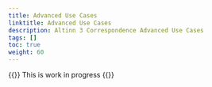 ```yaml
---
title: Advanced Use Cases 
linktitle: Advanced Use Cases 
description: Altinn 3 Correspondence Advanced Use Cases 
tags: []
toc: true
weight: 60
---
```


{{<notice warning>}} <!-- info -->
This is work in progress
{{</notice>}}


